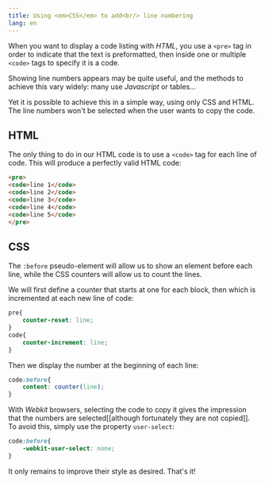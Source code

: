 ```yaml
---
title: Using <em>CSS</em> to add<br/> line numbering
lang: en
---
```


When you want to display a code listing with *HTML*, you use a `<pre>` tag in order to indicate that the text is preformatted, then inside one or multiple `<code>` tags to specify it is a code.

Showing line numbers appears may be quite useful, and the methods to achieve this vary widely: many use *Javascript* or tables...

Yet it is possible to achieve this in a simple way, using only CSS and HTML. The line numbers won't be selected when the user wants to copy the code.

## HTML
The only thing to do in our HTML code is to use a `<code>` tag for each line of code. This will produce a perfectly valid HTML code:

```html
<pre>
<code>line 1</code>
<code>line 2</code>
<code>line 3</code>
<code>line 4</code>
<code>line 5</code>
</pre>
```

## CSS

The `:before` pseudo-element will allow us to show an element before each line, while the CSS counters will allow us to count the lines.

We will first define a counter that starts at one for each block, then which is incremented at each new line of code:

```css
pre{
    counter-reset: line;
}
code{
    counter-increment: line;
}
```

Then we display the number at the beginning of each line:

```css
code:before{
    content: counter(line);
}
```

With *Webkit* browsers, selecting the code to copy it gives the impression that the numbers are selected[[although fortunately they are not copied]]. To avoid this, simply use the property `user-select`:

```css
code:before{
    -webkit-user-select: none;
}
```

It only remains to improve their style as desired. That's it!
